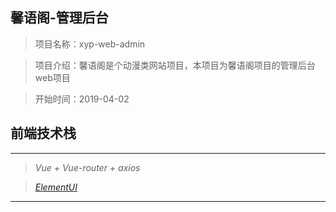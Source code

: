 ## 馨语阁-管理后台

> 项目名称：xyp-web-admin

> 项目介绍：馨语阁是个动漫类网站项目，本项目为馨语阁项目的管理后台web项目

> 开始时间：2019-04-02

## 前端技术栈

***
> _Vue + Vue-router + axios_

> _[ElementUI](http://element-cn.eleme.io/#/zh-CN/component/installation)_
***
